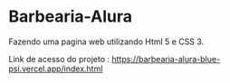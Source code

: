 # Barbearia-Alura
Fazendo uma pagina web utilizando Html 5 e CSS 3.

Link de acesso do projeto : https://barbearia-alura-blue-psi.vercel.app/index.html

